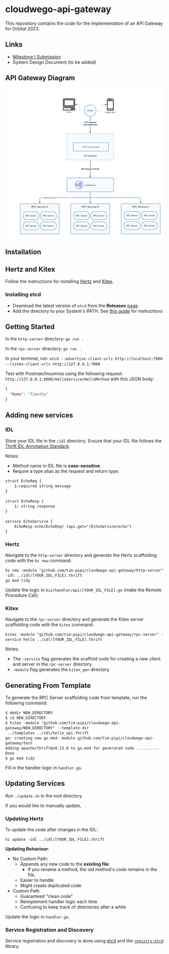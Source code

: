 # cloudwego-api-gateway

This repository contains the code for the implementation of an API Gateway for Orbital 2023.

## Links

- [Milestone I Submission](https://drive.google.com/drive/u/0/folders/1mm--TjLNb5FZXAquGjFT_0S7Nf_3PMf1)
- System Design Document (to be added)

## API Gateway Diagram

![API Gateway Diagram](gateway.png)

## Installation

## Hertz and Kitex

Follow the instructions for installing [Hertz](https://www.cloudwego.io/docs/hertz/getting-started/) and
[Kitex](https://www.cloudwego.io/docs/kitex/getting-started/).

### Installing etcd

- Download the latest version of `etcd` from the **Releases** [page](https://github.com/etcd-io/etcd/releases/).
- Add the directory to your System's PATH. See [this guide](https://www.architectryan.com/2018/03/17/add-to-the-path-on-windows-10/) for instructions

## Getting Started

In the `http-server` directory: `go run .`

In the `rpc-server` directory: `go run .`

In your terminal, run: `etcd --advertise-client-urls http://localhost:7000 --listen-client-urls http://127.0.0.1:7000`

Test with Postman/Insomnia using the following request: `http://127.0.0.1:8080/HelloService/HelloMethod` with this JSON body:

```json
{
  "Name": "Timothy"
}
```

## Adding new services

### IDL

Store your IDL file in the `/idl` directory.
Ensure that your IDL file follows the [Thrift IDL Annotation Standard](https://www.cloudwego.io/docs/kitex/tutorials/advanced-feature/generic-call/thrift_idl_annotation_standards/).

Notes:

- Method name in IDL file is **case-sensitive**.
- Require a type alias as the request and return type.

```thrift
struct EchoReq {
    1:required string message
}

struct EchoResp {
    1: string response
}

service EchoService {
    EchoResp echo(EchoReq) (api.get="/EchoService/echo")
}
```

### Hertz

Navigate to the `http-server` directory and generate the Hertz scaffolding code with the `hz new` command:

```shell
hz new -module "github.com/tim-pipi/cloudwego-api-gateway/http-server" -idl ../idl/[YOUR_IDL_FILE].thrift
go mod tidy
```

Update the logic in `biz/handler/api/[YOUR_IDL_FILE].go` (make the Remote Procedure Call).

### Kitex

Navigate to the `rpc-server` directory and generate the Kitex server scaffolding code with the `kitex` command:

```shell
kitex -module "github.com/tim-pipi/cloudwego-api-gateway/rpc-server" -service hello ../idl/[YOUR_IDL_FILE].thrift
```

Notes:

- The `-service` flag generates the scaffold code for creating a new client and
  server in the `rpc-server` directory.
- `-module` flag generates the `kitex_gen` directory

## Generating From Template

To generate the RPC Server scaffolding code from template, run the following command:

```shell
$ mkdir NEW_DIRECTORY
$ cd NEW_DIRECTORY
$ kitex -module "github.com/tim-pipi/cloudwego-api-gateway/NEW_DIRECTORY" --template-dir
 ../templates ../idl/hello_api.thrift
go: creating new go.mod: module github.com/tim-pipi/cloudwego-api-gateway/test
Adding apache/thrift@v0.13.0 to go.mod for generated code .......... Done
$ go mod tidy
```

Fill in the handler logic in `handler.go`.

## Updating Services

Run `./update.sh` in the root directory.

If you would like to manually update,

### Updating Hertz

To update the code after changes in the IDL:

```shell
hz update -idl ../idl/[YOUR_IDL_FILE].thrift
```

**Updating Behaviour**:

- No Custom Path:
  - Appends any new code to the **existing file**.
    - If you rename a method, the old method's code remains in the file.
  - Easier to handle
  - Might create duplicated code
- Custom Path
  - Guaranteed "clean code"
  - Reimplement handler logic each time
  - Confusing to keep track of directories after a while

Update the logic in `handler.go`.

### Service Registration and Discovery

Service registration and discovery is done using [etcd](https://etcd.io/docs/v3.5/)
and the [`registry-etcd`](https://github.com/kitex-contrib/registry-etcd) library.
